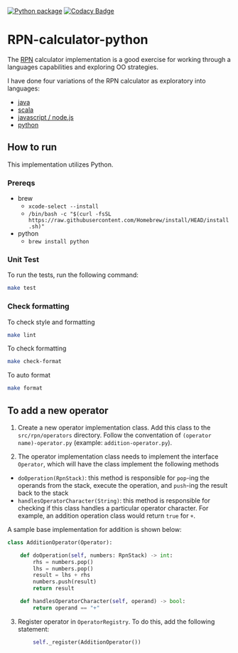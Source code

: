 [![Python package](https://github.com/jasonray/RPN-calculator-python/actions/workflows/python-package.yml/badge.svg)](https://github.com/jasonray/RPN-calculator-python/actions/workflows/python-package.yml)
[![Codacy Badge](https://app.codacy.com/project/badge/Grade/f3d3d959fff544318d28406f7a4236d6)](https://app.codacy.com/gh/jasonray/RPN-calculator-python/dashboard?utm_source=gh&utm_medium=referral&utm_content=&utm_campaign=Badge_grade)

# RPN-calculator-python

The [RPN](http://en.wikipedia.org/wiki/Reverse_Polish_notation) calculator implementation is a good exercise for working through a languages capabilities and exploring OO strategies.

I have done four variations of the RPN calculator as exploratory into languages: 
-   [java](https://github.com/jasonray/RPN-calculator) 
-   [scala](https://github.com/jasonray/RPN-calculator-scala)
-   [javascript / node.js](https://github.com/jasonray/RPN-calculator-node)
-   [python](https://github.com/jasonray/RPN-calculator-python)

## How to run
This implementation utilizes Python.

### Prereqs
* brew
  * `xcode-select --install`
  * `/bin/bash -c "$(curl -fsSL https://raw.githubusercontent.com/Homebrew/install/HEAD/install.sh)"`
* python
  * `brew install python`

### Unit Test
To run the tests, run the following command:
``` bash
make test
```

### Check formatting
To check style and formatting
``` bash
make lint
```

To check formatting
``` bash
make check-format
```

To auto format
``` bash
make format
```


## To add a new operator
1) Create a new operator implementation class.  Add this class to the `src/rpn/operators` directory.  Follow the conventation of `(operator name)-operator.py` (example: `addition-operator.py`).

2) The operator implementation class needs to implement the interface `Operator`, which will have the class implement the following methods
-   `doOperation(RpnStack)`: this method is responsible for `pop`-ing the operands from the stack, execute the operation, and `push`-ing the result back to the stack
-   `handlesOperatorCharacter(String)`: this method is responsible for checking if this class handles a particular operator character.  For example, an addition operation class would return `true` for `+`.

A sample base implementation for addition is shown below:

``` python
class AdditionOperator(Operator):

    def doOperation(self, numbers: RpnStack) -> int:
        rhs = numbers.pop()
        lhs = numbers.pop()
        result = lhs + rhs
        numbers.push(result)
        return result

    def handlesOperatorCharacter(self, operand) -> bool:
        return operand == "+"
```

3) Register operator in `OperatorRegistry`.  To do this, add the following statement: 
``` python
        self._register(AdditionOperator())
```

